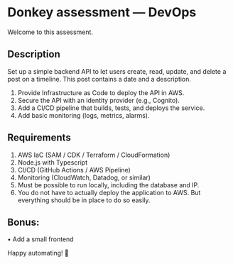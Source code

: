 # Donkey assessment — DevOps

Welcome to this assessment.

## Description

Set up a simple backend API to let users create, read, update, and delete a post on a timeline.
This post contains a date and a description.

1.	Provide Infrastructure as Code to deploy the API in AWS.
2.	Secure the API with an identity provider (e.g., Cognito).
3.	Add a CI/CD pipeline that builds, tests, and deploys the service.
4.	Add basic monitoring (logs, metrics, alarms).

## Requirements
1. AWS IaC (SAM / CDK / Terraform / CloudFormation)
2. Node.js with Typescript
3. CI/CD (GitHub Actions / AWS Pipeline)
4. Monitoring (CloudWatch, Datadog, or similar)
5. Must be possible to run locally, including the database and IP.
6. You do not have to actually deploy the application to AWS. But everything should be in place to do so easily.

## Bonus:
•	Add a small frontend

Happy automating! 🤖
